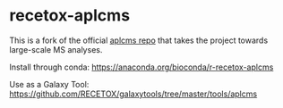 # recetox-aplcms

This is a fork of the official [aplcms repo](https://github.com/tianwei-yu/apLCMS) that takes the project towards large-scale MS analyses.

Install through conda: https://anaconda.org/bioconda/r-recetox-aplcms

Use as a Galaxy Tool: https://github.com/RECETOX/galaxytools/tree/master/tools/aplcms

